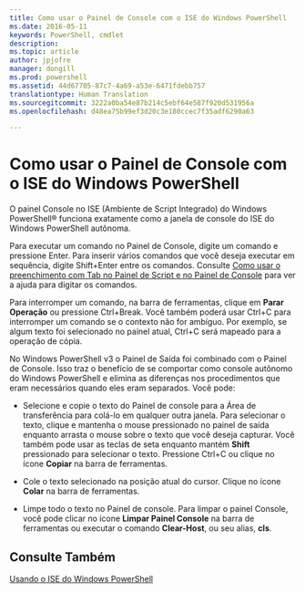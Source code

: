 ```yaml
---
title: Como usar o Painel de Console com o ISE do Windows PowerShell
ms.date: 2016-05-11
keywords: PowerShell, cmdlet
description: 
ms.topic: article
author: jpjofre
manager: dongill
ms.prod: powershell
ms.assetid: 44d67705-87c7-4a69-a53e-6471fdebb757
translationtype: Human Translation
ms.sourcegitcommit: 3222a0ba54e87b214c5ebf64e587f920d531956a
ms.openlocfilehash: d48ea75b99ef3d20c3e180ccec7f35adf6290a63

---
```


# Como usar o Painel de Console com o ISE do Windows PowerShell
O painel Console no ISE (Ambiente de Script Integrado) do Windows PowerShell® funciona exatamente como a janela de console do ISE do Windows PowerShell autônoma.

Para executar um comando no Painel de Console, digite um comando e pressione Enter. Para inserir vários comandos que você deseja executar em sequência, digite Shift+Enter entre os comandos. Consulte [Como usar o preenchimento com Tab no Painel de Script e no Painel de Console](How-to-Use-Tab-Completion-in-the-Script-Pane-and-Console-Pane.md) para ver a ajuda para digitar os comandos.

Para interromper um comando, na barra de ferramentas, clique em **Parar Operação** ou pressione Ctrl+Break. Você também poderá usar Ctrl+C para interromper um comando se o contexto não for ambíguo. Por exemplo, se algum texto foi selecionado no painel atual, Ctrl+C será mapeado para a operação de cópia.

No Windows PowerShell v3 o Painel de Saída foi combinado com o Painel de Console. Isso traz o benefício de se comportar como console autônomo do Windows PowerShell e elimina as diferenças nos procedimentos que eram necessários quando eles eram separados. Você pode:

-   Selecione e copie o texto do Painel de console para a Área de transferência para colá-lo em qualquer outra janela. Para selecionar o texto, clique e mantenha o mouse pressionado no painel de saída enquanto arrasta o mouse sobre o texto que você deseja capturar. Você também pode usar as teclas de seta enquanto mantém **Shift** pressionado para selecionar o texto. Pressione Ctrl+C ou clique no ícone **Copiar** na barra de ferramentas.

-   Cole o texto selecionado na posição atual do cursor. Clique no ícone **Colar** na barra de ferramentas.

-   Limpe todo o texto no Painel de console. Para limpar o painel Console, você pode clicar no ícone **Limpar Painel Console** na barra de ferramentas ou executar o comando **Clear-Host**, ou seu alias, **cls**.

## Consulte Também
[Usando o ISE do Windows PowerShell](Using-the-Windows-PowerShell-ISE.md)




<!--HONumber=Aug16_HO4-->


